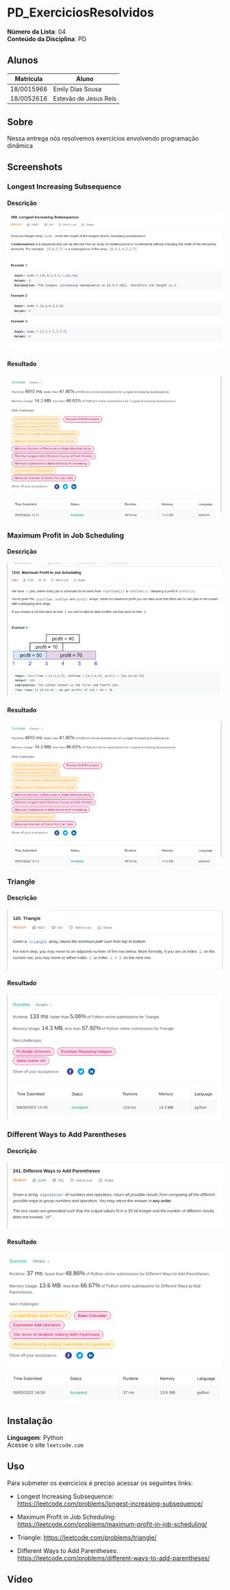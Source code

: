 # PD_ExerciciosResolvidos

**Número da Lista**: 04<br>
**Conteúdo da Disciplina**: PD<br>

## Alunos
|Matrícula | Aluno |
| -- | -- |
| 18/0015966  |  Emily Dias Sousa      |
| 18/0052616  |  Estevão de Jesus Reis |

## Sobre 
Nessa entrega nós resolvemos exercícios envolvendo programação dinâmica 

## Screenshots
### Longest Increasing Subsequence
#### Descrição

![](./imgs/LongSub-description.png)

#### Resultado

![](./imgs/LongSub-result.png)

### Maximum Profit in Job Scheduling
#### Descrição

![](./imgs/MaxJob-description.png)

#### Resultado

![](./imgs/LongSub-result.png)

### Triangle
#### Descrição

![](./imgs/triangle-description.png)

#### Resultado

![](./imgs/triangle-result.png)

### Different Ways to Add Parentheses
#### Descrição

![](./imgs/diffWays-description.png)

#### Resultado

![](./imgs/diffWays-result.png)


## Instalação 
**Linguagem**: Python<br>
Acesse o site `leetcode.com`

## Uso 
Para submeter os exercicios é preciso acessar os seguintes links:

   * Longest Increasing Subsequence: https://leetcode.com/problems/longest-increasing-subsequence/

   * Maximum Profit in Job Scheduling: https://leetcode.com/problems/maximum-profit-in-job-scheduling/

   * Triangle: https://leetcode.com/problems/triangle/

   * Different Ways to Add Parentheses: https://leetcode.com/problems/different-ways-to-add-parentheses/

## Vídeo
